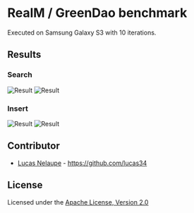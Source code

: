 # RealM / GreenDao benchmark

Executed on Samsung Galaxy S3 with 10 iterations.

## Results

### Search

![Result](https://github.com/lucas34/realm-benchmark/blob/master/results/search_100k_e.png)
![Result](https://github.com/lucas34/realm-benchmark/blob/master/results/search_100k_luc.png)

### Insert

![Result](https://github.com/lucas34/realm-benchmark/blob/master/results/insert_50k.png)
![Result](https://github.com/lucas34/realm-benchmark/blob/master/results/insert_100k.png)

## Contributor

* [Lucas Nelaupe](http://www.lucas-nelaupe.fr/) - <https://github.com/lucas34>

## License

Licensed under the [Apache License, Version 2.0](http://www.apache.org/licenses/LICENSE-2.0.html)
